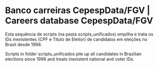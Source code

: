 # Banco carreiras CepespData/FGV | Careers database CepespData/FGV

Esta sequência de scripts (na pasta scripts_unificados) empilha e trata os IDs inexistentes (CPF e Título de Eleitor) de candidatos em eleições no Brasil desde 1998.

Scripts in folder scripts_unificados pile up all candidates in Brazilian elections since 1998 and treats inexistent national and voter IDs.
